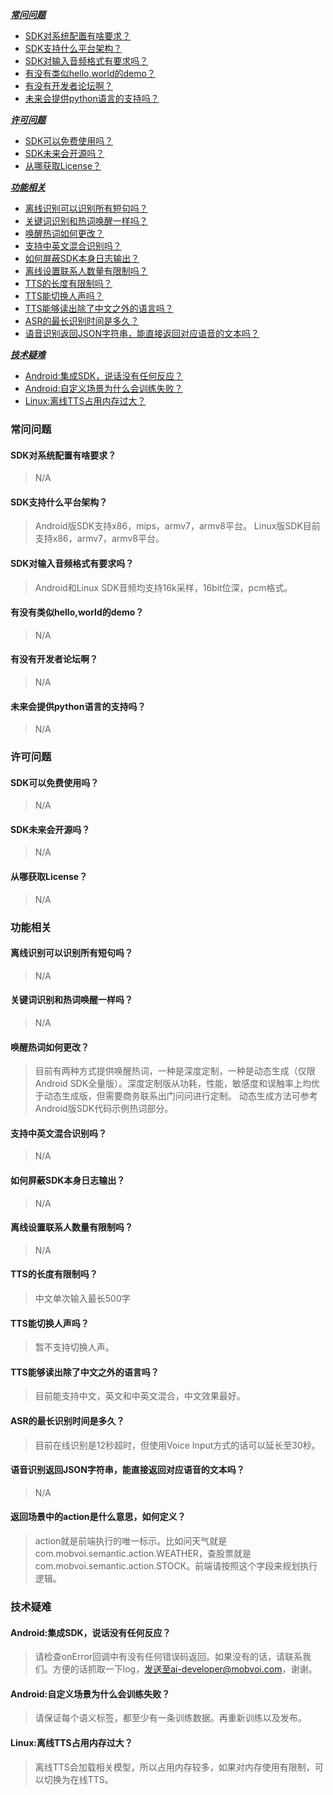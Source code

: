 [***常问问题***](#%E5%B8%B8%E9%97%AE%E9%97%AE%E9%A2%98)
* [SDK对系统配置有啥要求？](#sdk%E5%AF%B9%E7%B3%BB%E7%BB%9F%E9%85%8D%E7%BD%AE%E6%9C%89%E5%95%A5%E8%A6%81%E6%B1%82)
* [SDK支持什么平台架构？](#sdk%E6%94%AF%E6%8C%81%E4%BB%80%E4%B9%88%E5%B9%B3%E5%8F%B0%E6%9E%B6%E6%9E%84)
* [SDK对输入音频格式有要求吗？](#sdk%E5%AF%B9%E8%BE%93%E5%85%A5%E9%9F%B3%E9%A2%91%E6%A0%BC%E5%BC%8F%E6%9C%89%E8%A6%81%E6%B1%82%E5%90%97)
* [有没有类似hello,world的demo？](#%E6%9C%89%E6%B2%A1%E6%9C%89%E7%B1%BB%E4%BC%BChelloworld%E7%9A%84demo)
* [有没有开发者论坛啊？](#%E6%9C%89%E6%B2%A1%E6%9C%89%E5%BC%80%E5%8F%91%E8%80%85%E8%AE%BA%E5%9D%9B%E5%95%8A)
* [未来会提供python语言的支持吗？](#%E6%9C%AA%E6%9D%A5%E4%BC%9A%E6%8F%90%E4%BE%9Bpython%E8%AF%AD%E8%A8%80%E7%9A%84%E6%94%AF%E6%8C%81%E5%90%97)


[***许可问题***](#%E8%AE%B8%E5%8F%AF%E9%97%AE%E9%A2%98)
* [SDK可以免费使用吗？](#sdk%E5%8F%AF%E4%BB%A5%E5%85%8D%E8%B4%B9%E4%BD%BF%E7%94%A8%E5%90%97)
* [SDK未来会开源吗？](#sdk%E6%9C%AA%E6%9D%A5%E4%BC%9A%E5%BC%80%E6%BA%90%E5%90%97)
* [从哪获取License？](#%E4%BB%8E%E5%93%AA%E8%8E%B7%E5%8F%96license)


[***功能相关***](#%E5%8A%9F%E8%83%BD%E7%9B%B8%E5%85%B3)
* [离线识别可以识别所有短句吗？](#%E7%A6%BB%E7%BA%BF%E8%AF%86%E5%88%AB%E5%8F%AF%E4%BB%A5%E8%AF%86%E5%88%AB%E6%89%80%E6%9C%89%E7%9F%AD%E5%8F%A5%E5%90%97)
* [关键词识别和热词唤醒一样吗？](#%E5%85%B3%E9%94%AE%E8%AF%8D%E8%AF%86%E5%88%AB%E5%92%8C%E7%83%AD%E8%AF%8D%E5%94%A4%E9%86%92%E4%B8%80%E6%A0%B7%E5%90%97)
* [唤醒热词如何更改？](#%E5%94%A4%E9%86%92%E7%83%AD%E8%AF%8D%E5%A6%82%E4%BD%95%E6%9B%B4%E6%94%B9)
* [支持中英文混合识别吗？](#%E6%94%AF%E6%8C%81%E4%B8%AD%E8%8B%B1%E6%96%87%E6%B7%B7%E5%90%88%E8%AF%86%E5%88%AB%E5%90%97)
* [如何屏蔽SDK本身日志输出？](#%E5%A6%82%E4%BD%95%E5%B1%8F%E8%94%BDsdk%E6%9C%AC%E8%BA%AB%E6%97%A5%E5%BF%97%E8%BE%93%E5%87%BA)
* [离线设置联系人数量有限制吗？](#%E7%A6%BB%E7%BA%BF%E8%AE%BE%E7%BD%AE%E8%81%94%E7%B3%BB%E4%BA%BA%E6%95%B0%E9%87%8F%E6%9C%89%E9%99%90%E5%88%B6%E5%90%97)
* [TTS的长度有限制吗？](#tts%E7%9A%84%E9%95%BF%E5%BA%A6%E6%9C%89%E9%99%90%E5%88%B6%E5%90%97)
* [TTS能切换人声吗？](#tts%E8%83%BD%E5%88%87%E6%8D%A2%E4%BA%BA%E5%A3%B0%E5%90%97)
* [TTS能够读出除了中文之外的语言吗？](#tts%E8%83%BD%E5%A4%9F%E8%AF%BB%E5%87%BA%E9%99%A4%E4%BA%86%E4%B8%AD%E6%96%87%E4%B9%8B%E5%A4%96%E7%9A%84%E8%AF%AD%E8%A8%80%E5%90%97)
* [ASR的最长识别时间是多久？](#asr%E7%9A%84%E6%9C%80%E9%95%BF%E8%AF%86%E5%88%AB%E6%97%B6%E9%97%B4%E6%98%AF%E5%A4%9A%E4%B9%85)
* [语音识别返回JSON字符串，能直接返回对应语音的文本吗？](#%E8%AF%AD%E9%9F%B3%E8%AF%86%E5%88%AB%E8%BF%94%E5%9B%9Ejson%E5%AD%97%E7%AC%A6%E4%B8%B2%E8%83%BD%E7%9B%B4%E6%8E%A5%E8%BF%94%E5%9B%9E%E5%AF%B9%E5%BA%94%E8%AF%AD%E9%9F%B3%E7%9A%84%E6%96%87%E6%9C%AC%E5%90%97)


[***技术疑难***](#%E6%8A%80%E6%9C%AF%E7%96%91%E9%9A%BE)
* [Android:集成SDK，说话没有任何反应？](#android%E9%9B%86%E6%88%90sdk%E8%AF%B4%E8%AF%9D%E6%B2%A1%E6%9C%89%E4%BB%BB%E4%BD%95%E5%8F%8D%E5%BA%94)
* [Android:自定义场景为什么会训练失败？](#android%E8%87%AA%E5%AE%9A%E4%B9%89%E5%9C%BA%E6%99%AF%E4%B8%BA%E4%BB%80%E4%B9%88%E4%BC%9A%E8%AE%AD%E7%BB%83%E5%A4%B1%E8%B4%A5)
* [Linux:离线TTS占用内存过大？](#linux%E7%A6%BB%E7%BA%BFtts%E5%8D%A0%E7%94%A8%E5%86%85%E5%AD%98%E8%BF%87%E5%A4%A7)


### 常问问题

#### SDK对系统配置有啥要求？
> N/A

#### SDK支持什么平台架构？

> Android版SDK支持x86，mips，armv7，armv8平台。 Linux版SDK目前支持x86，armv7，armv8平台。

#### SDK对输入音频格式有要求吗？
> Android和Linux SDK音频均支持16k采样，16bit位深，pcm格式。

#### 有没有类似hello,world的demo？
> N/A

#### 有没有开发者论坛啊？
> N/A

#### 未来会提供python语言的支持吗？
> N/A

### 许可问题

#### SDK可以免费使用吗？
> N/A

#### SDK未来会开源吗？
> N/A

#### 从哪获取License？
> N/A

### 功能相关

#### 离线识别可以识别所有短句吗？
> N/A

#### 关键词识别和热词唤醒一样吗？
> N/A

#### 唤醒热词如何更改？
> 目前有两种方式提供唤醒热词，一种是深度定制，一种是动态生成（仅限Android SDK全量版）。深度定制版从功耗，性能，敏感度和误触率上均优于动态生成版，但需要商务联系出门问问进行定制。
动态生成方法可参考Android版SDK代码示例热词部分。


#### 支持中英文混合识别吗？
> N/A

#### 如何屏蔽SDK本身日志输出？
> N/A

#### 离线设置联系人数量有限制吗？
> N/A

#### TTS的长度有限制吗？
> 中文单次输入最长500字

#### TTS能切换人声吗？
> 暂不支持切换人声。

#### TTS能够读出除了中文之外的语言吗？
> 目前能支持中文，英文和中英文混合，中文效果最好。

#### ASR的最长识别时间是多久？
> 目前在线识别是12秒超时，但使用Voice Input方式的话可以延长至30秒。

#### 语音识别返回JSON字符串，能直接返回对应语音的文本吗？
> N/A

#### 返回场景中的action是什么意思，如何定义？
> action就是前端执行的唯一标示。比如问天气就是com.mobvoi.semantic.action.WEATHER，查股票就是com.mobvoi.semantic.action.STOCK。前端请按照这个字段来规划执行逻辑。

### 技术疑难

#### Android:集成SDK，说话没有任何反应？
> 请检查onError回调中有没有任何错误码返回。如果没有的话，请联系我们。方便的话抓取一下log，发送至ai-developer@mobvoi.com，谢谢。

#### Android:自定义场景为什么会训练失败？
> 请保证每个语义标签，都至少有一条训练数据。再重新训练以及发布。

#### Linux:离线TTS占用内存过大？
> 离线TTS会加载相关模型，所以占用内存较多，如果对内存使用有限制，可以切换为在线TTS。




